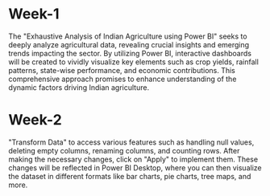 # Week-1
The "Exhaustive Analysis of Indian Agriculture using Power BI" seeks to deeply analyze agricultural data, revealing crucial insights and emerging trends impacting the sector. By utilizing Power BI, interactive dashboards will be created to vividly visualize key elements such as crop yields, rainfall patterns, state-wise performance, and economic contributions. This comprehensive approach promises to enhance understanding of the dynamic factors driving Indian agriculture.
# Week-2
"Transform Data" to access various features such as handling null values, deleting empty columns, renaming columns, and counting rows. After making the necessary changes, click on "Apply" to implement them. These changes will be reflected in Power BI Desktop, where you can then visualize the dataset in different formats like bar charts, pie charts, tree maps, and more.
